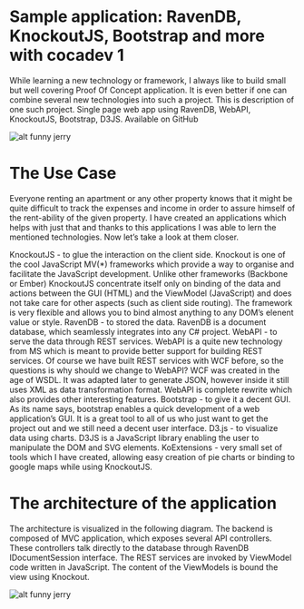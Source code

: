 # Sample application: RavenDB, KnockoutJS, Bootstrap and more with cocadev 1

While learning a new technology or framework, I always like to build small but well covering Proof Of Concept application. It is even better if one can combine several new technologies into such a project. This is description of one such project. Single page web app using RavenDB, WebAPI, KnockoutJS, Bootstrap, D3JS. Available on GitHub

![alt funny jerry](https://raw.githubusercontent.com/cocadev/D3-University/master/screenshots/screen.png)


# The Use Case


Everyone renting an apartment or any other property knows that it might be quite difficult to track the expenses and income in order to assure himself of the rent-ability of the given property. I have created an applications which helps with just that and thanks to this applications I was able to lern the mentioned technologies. Now let’s take a look at them closer.

KnockoutJS - to glue the interaction on the client side. Knockout is one of the cool JavaScript MV(*) frameworks which provide a way to organise and facilitate the JavaScript development. Unlike other frameworks (Backbone or Ember) KnockoutJS concentrate itself only on binding of the data and actions between the GUI (HTML) and the ViewModel (JavaScript) and does not take care for other aspects (such as client side routing). The framework is very flexible and allows you to bind almost anything to any DOM’s elenent value or style.
RavenDB - to stored the data. RavenDB is a document database, which seamlessly integrates into any C# project.
WebAPI - to serve the data through REST services. WebAPI is a quite new technology from MS which is meant to provide better support for building REST services. Of course we have built REST services with WCF before, so the questions is why should we change to WebAPI? WCF was created in the age of WSDL. It was adapted later to generate JSON, however inside it still uses XML as data transformation format. WebAPI is complete rewrite which also provides other interesting features.
Bootstrap - to give it a decent GUI. As its name says, bootstrap enables a quick development of a web application’s GUI. It is a great tool to all of us who just want to get the project out and we still need a decent user interface.
D3.js - to visualize data using charts. D3JS is a JavaScript library enabling the user to manipulate the DOM and SVG elements.
KoExtensions - very small set of tools which I have created, allowing easy creation of pie charts or binding to google maps while using KnockoutJS.


# The architecture of the application

The architecture is visualized in the following diagram. The backend is composed of MVC application, which exposes several API controllers. These controllers talk directly to the database through RavenDB IDocumentSession interface. The REST services are invoked by ViewModel code written in JavaScript. The content of the ViewModels is bound the view using Knockout. 


![alt funny jerry](https://raw.githubusercontent.com/kingofdevs/D3-University/master/screenshots/architecture.png)
